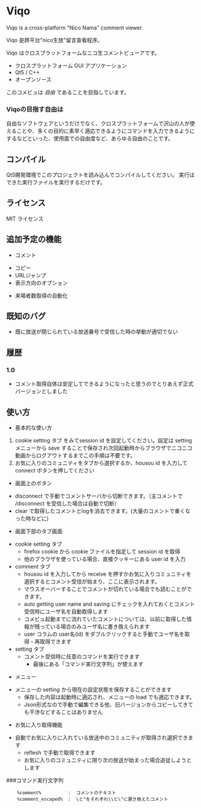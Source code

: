 Viqo
====
 Viqo is a cross-platform "Nico Nama" comment viewer.

 Viqo 是跨平台"nico生放"留言查看程序。

 Viqo はクロスプラットフォームなニコ生コメントビューアです。

 * クロスプラットフォーム GUI アプリケーション
 * Qt5 / C++
 * オープンソース

 このコメビュは *自由* であることを目指しています。

### Viqoの目指す自由は
 自由なソフトウェアというだけでなく、クロスプラットフォームで沢山の人が使えることや、多くの目的に素早く適応できるようにコマンドを入力できるようにするなどといった、使用面での自由度など、あらゆる自由のことです。

コンパイル
----------
 Qt5開発環境でこのプロジェクトを読み込んでコンパイルしてください。
 実行はできた実行ファイルを実行するだけです。

ライセンス
----------
 MIT ライセンス


追加予定の機能
--------------
 * コメント
  + コピー
  + URLジャンプ
  + 表示方向のオプション
 * 来場者数取得の自動化

既知のバグ
----------
 * 既に放送が閉じられている放送番号で受信した時の挙動が適切でない

履歴
----

### 1.0
 * コメント取得自体は安定してできるようになったと思うのでとりあえず正式バージョンとしました


使い方
------
* 基本的な使い方
 1. cookie setting タブ をみてsession id を設定してください。設定は setting メニューから save することで保存され次回起動時からブラウザでニコニコ動画からログアウトするまでこの手順は不要です。
 2. お気に入りのコミュニティをタブから選択するか、housou id を入力して connect ボタンを押してください

* 画面上のボタン
 + disconnect で手動でコメントサーバから切断できます。（主コメントで /disconnect を受信した場合は自動で切断）
 + clear で取得したコメントとlogを消去できます。(大量のコメントで重くなった時などに)
* 画面下部のタブ画面
 + cookie setting タブ
	 - firefox cookie から cookie ファイルを指定して session id を取得
	 - 他のブラウザを使っている場合、直接クッキーにある user id を入力
 + comment タブ
	 - housou id を入力してから receive を押すかお気に入りコミュニティを選択するとコメント受信が始まり、ここに表示されます。
	 - マウスオーバーすることでコメントが切れている場合でも読むことができます。
	 - auto getting user name and saving にチェックを入れておくとコメント受信時にユーザ名を自動取得します
	 - コメビュ起動までに流れていたコメントについては、以前に取得した情報が残っている場合のみユーザ名に書き換えられます
	 - user コラムの user名(id) をダブルクリックすると手動でユーザ名を取得・再取得できます
 + setting タブ
	 - コメント受信時に任意のコマンドを実行できます
		 * 最後にある「コマンド実行文字列」が使えます
* メニュー
 + メニューの setting から現在の設定状態を保存することができます
	 - 保存した内容は起動時に適応され、メニューの load でも適応できます。
	 - Json形式なので手動で編集できる他、旧バージョンからコピーしてきても干渉などすることはありません
* お気に入り取得機能
 + 自動でお気に入りに入れている放送中のコミュニティが取得され選択できます
	 - reflesh で手動で取得できます
	 - お気に入りのコミュニティに限り次の放送が始まった場合追従しようとします

###コマンド実行文字列
```
	%comment%          :  コメントのテキスト
	%comment_escaped%  :  \と"をそれぞれ\\と\"に置き換えたコメント
```

